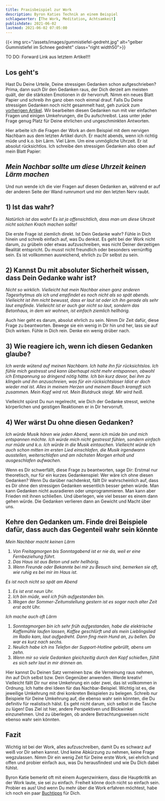 ```yaml
---
title: Praxisbeispiel zur Work
description: Byron Katies Technik an einem Beispiel 
schlagwoerter: [The Work, Meditation, Achtsamkeit]
publishdate: 2021-06-02
lastmod: 2021-06-02 07:05:00
---
```


{{< img src="/assets/images/gummistiefel-gedreht.jpg" alt="gelber Gummistiefel im Schnee gedreht" class="right width50">}}

TO DO: Forward Link aus letztem Artikel!!!

## Los geht's

Hast Du Deine Urteile, Deine stressigen Gedanken schon aufgeschrieben? Prima, dann such Dir den Gedanken raus, der Dich derzeit am meisten quält, der die stärksten Emotionen in dir hervorruft. Nimm ein neues Blatt Papier und schreib ihn ganz oben noch einmal drauf. Falls Du Deine stressigen Gedanken noch nicht gesammelt hast, geh zurück zum [vorherigen Artikel][1]. Wir bearbeiten diesen Gedanken nun mit vier einfachen Fragen und einigen Umkehrungen, die Du aufschreibst. Lass unter jeder Frage genug Platz für Deine ehrlichen und ungeschminkten Antworten.

Hier arbeite ich die Fragen der Work an dem Beispiel mit dem nervigen Nachbarn aus dem letzten Artikel durch. Er macht abends, wenn ich richtig müde und k.o. bin Lärm. Viel Lärm. Um eine unmögliche Uhrzeit. Er ist absolut rücksichtlos. Ich schreibe den stressigen Gedanken also oben auf mein Blatt Papier:

## *Mein Nachbar sollte um diese Uhrzeit keinen Lärm machen*

Und nun wende ich die vier Fragen auf diesen Gedanken an, während er auf der anderen Seite der Wand rumrumort und mir den letzten Nerv raubt.

## 1) Ist das wahr?

*Natürlich ist das wahr! Es ist ja offensichtlich, dass man um diese Uhrzeit nicht solchen Krach machen sollte!* 

Die erste Frage ist ziemlich direkt. Ist Dein Gedanke wahr? Fühle in Dich hinein und schreib einfach auf, was Du denkst. Es geht bei der Work nicht darum, zu grübeln oder etwas aufzuschreiben, was nicht Deiner derzeitigen Realität entspricht. Du musst nicht freundlich oder besonders vernünftig sein. Es ist vollkommen ausreichend, ehrlich zu Dir selbst zu sein.

## 2) Kannst Du mit absoluter Sicherheit wissen, dass Dein Gedanke wahr ist?

*Nicht so wirklich. Vielleicht hat mein Nachbar einen ganz anderen Tagesrhytmus als ich und empfindet es noch nicht als so spät abends. Vielleicht ist ihm nicht bewusst, dass er laut ist oder ich ihn gerade als sehr laut empfinde. Vielleicht ist er auch gar nicht so laut, sondern das Betonhaus, in dem wir wohnen, ist einfach ziemlich hellhörig.*

Auch hier geht es darum, absolut ehrlich zu sein. Nimm Dir Zeit dafür, diese Frage zu beantworten. Bewege sie ein wenig in Dir hin und her, lass sie auf Dich wirken. Fühle in Dich rein. Denke ein wenig drüber nach.

## 3) Wie reagiere ich, wenn ich diesen Gedanken glaube?

*Ich werde wütend auf meinen Nachbarn. Ich halte ihn für rücksichtslos. Ich fühle mich gestresst und kann überhaupt nicht mehr entspannen, obwohl ich Entspannung so dringend nötig hätte. Ich bin kurz davor, bei ihm zu klingeln und ihn anzuschreien, was für ein rücksichtsloser Idiot er doch wieder mal ist. Alles in meinem Herzen und meinem Bauch krampft sich zusammen. Mein Kopf wird rot. Mein Blutdruck steigt. Mir wird heiß.*

Vielleicht spürst Du nun regelrecht, wie Dich der Gedanke stresst, welche körperlichen und geistigen Reaktionen er in Dir hervorruft.

## 4) Wer wärst Du ohne diesen Gedanken?

*Ich würde Musik hören wie jeden Abend, wenn ich müde bin und mich entspannen möchte. Ich würde mich nicht gestresst fühlen, sondern einfach nur müde und k.o. Ich würde in die Musik eintauchen. Vielleicht würde ich auch schon mitten im ersten Lied einschlafen, die Musik irgendwann ausstellen, weiterschlafen und am nächsten Morgen erholt und ausgeschlafen aufwachen.*

Wenn es Dir schwerfällt, diese Frage zu beantworten, sage Dir: Erstmal nur theoretisch, nur für ein kurzes Gedankenspiel: Wer wäre ich ohne diesen Gedanken? Wenn Du darüber nachdenkst, fällt Dir wahrscheinlich auf, dass es Dir ohne den stressigen Gedanken wesentlich besser gehen würde. Man kann Gedanken nicht ausradieren oder umprogrammieren. Man kann aber Frieden mit ihnen schließen. Und überlegen, wie viel besser es einem dann gehen würde. Die Gedanken verlieren dann an Gewicht und Macht über uns. 


## Kehre den Gedanken um. Finde drei Beispiele dafür, dass auch das Gegenteil wahr sein könnte

*Mein Nachbar macht keinen Lärm*
1. *Von Freitagmorgen bis Sonntagabend ist er nie da, weil er eine Fernbeziehung führt.*
2. *Das Haus ist aus Beton und sehr hellhörig.*
3. *Wenn Freunde oder Bekannte bei mir zu Besuch sind, bemerken sie oft, wie ruhig es bei mir im Haus ist.*

*Es ist noch nicht so spät am Abend*
1. *Es ist erst neun Uhr.*
2. *Ich bin müde, weil ich früh aufgestanden bin.*
3. *Wegen der Sommer-Zeitumstellung gestern ist es sogar nach alter Zeit erst acht Uhr.*

*Ich mache auch oft Lärm*
1. *Sonntagmorgen bin ich sehr früh aufgestanden, habe die elektrische Kaffemühle laufen lassen, Kaffee geschlürft und als mein Lieblingslied im Radio kam, laut aufgedreht. Dann fing mein Hund an, zu bellen. Da war es kurz nach sechs.*
2. *Neulich habe ich ins Telefon der Support-Hotline gebrüllt, abens um zehn.*
3. *Wenn mir so viele Gedanken gleichzeitig durch den Kopf schießen, fühlt es sich sehr laut in mir drinnen an.*

Hier kannst Du Deinen Satz verneinen bzw. die Verneinung raus nehmen, ihn auf Dich selbst bzw. Dein Gegenüber anwenden. Werde kreativ! Vielleicht fällt Dir nur eine Umkehrung ein oder zwei, das ist vollkommen in  Ordnung. Ich hatte drei Ideen für das Nachbar-Beispiel. Wichtig ist es, die jeweilige Umkehrung mit drei konkreten Beispielen zu belegen. Schreib nur Beispiele für Deine Umkehrung auf, die ebenso wahr sein könnten, die Du definitiv für realistisch hälst. Es geht nicht darum, sich selbst in die Tasche zu lügen! Das Ziel ist hier, andere Perspektiven und Blickwinkel einzunehmen. Und zu überlegen, ob andere Betrachtungsweisen nicht ebenso wahr sein könnten.

## Fazit

Wichtig ist bei der Work, alles aufzuschreiben, damit Du es schwarz auf weiß vor Dir sehen kannst. Und keine Abkürzung zu nehmen, keine Frage wegzulassen. Nimm Dir ein wenig Zeit für Deine erste Work, sei ehrlich und offen und probier einfach aus, was Du herausfindest und wie Du Dich dabei fühlst. 

Byron Katie bemerkt oft mit einem Augenzwinkern, dass die Hauptkritik an der Work laute, sie sei zu einfach. Freiheit könne doch nicht so einfach sein. Probier es aus! Und wenn Du mehr über die Work erfahren möchtest, habe ich noch ein paar [Buchtipps][2] für Dich.


[1]: /artikel/2021/die-work/#vorgehen
[2]: /artikel/2021/die-work/#buchtipps



